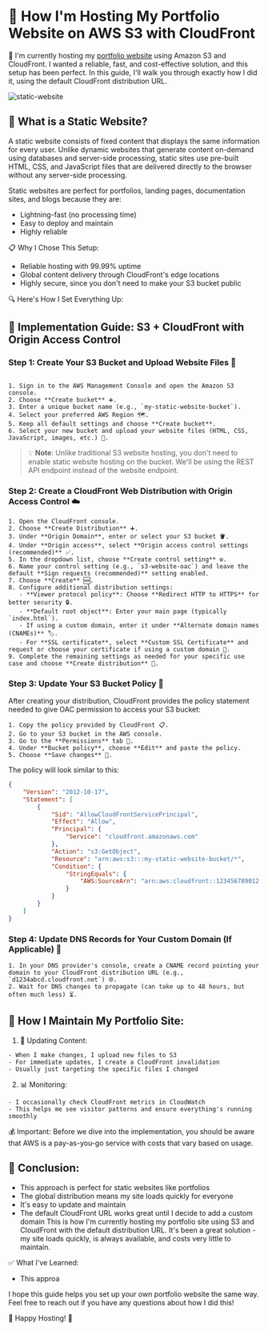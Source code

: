# 🚀 How I'm Hosting My Portfolio Website on AWS S3 with CloudFront

🌟 I'm currently hosting my [portfolio website](https://d2b2q92b8w3i9s.cloudfront.net/portfolio.html) using Amazon S3 and CloudFront. I wanted a reliable, fast, and cost-effective solution, and this setup has been perfect. In this guide, I'll walk you through exactly how I did it, using the default CloudFront distribution URL.


![static-website](https://github.com/user-attachments/assets/103084c3-aad8-468b-a7e3-2d64d107cab7)


## 🤔 What is a Static Website?
A static website consists of fixed content that displays the same information for every user. Unlike dynamic websites that generate content on-demand using databases and server-side processing, static sites use pre-built HTML, CSS, and JavaScript files that are delivered directly to the browser without any server-side processing.

Static websites are perfect for portfolios, landing pages, documentation sites, and blogs because they are:
- Lightning-fast (no processing time)
- Easy to deploy and maintain
- Highly reliable

📋 Why I Chose This Setup:
- Reliable hosting with 99.99% uptime
- Global content delivery through CloudFront's edge locations
- Highly secure, since you don't need to make your S3 bucket public

🔍 Here's How I Set Everything Up:

## 🚀 Implementation Guide: S3 + CloudFront with Origin Access Control

### Step 1: Create Your S3 Bucket and Upload Website Files 📂
```

1. Sign in to the AWS Management Console and open the Amazon S3 console.
2. Choose **Create bucket** ➕.
3. Enter a unique bucket name (e.g., `my-static-website-bucket`).
4. Select your preferred AWS Region 🗺️.
5. Keep all default settings and choose **Create bucket**.
6. Select your new bucket and upload your website files (HTML, CSS, JavaScript, images, etc.) 📄.
```

> 💡 **Note**: Unlike traditional S3 website hosting, you don't need to enable static website hosting on the bucket. We'll be using the REST API endpoint instead of the website endpoint.

### Step 2: Create a CloudFront Web Distribution with Origin Access Control ☁️

```
1. Open the CloudFront console.
2. Choose **Create Distribution** ➕.
3. Under **Origin Domain**, enter or select your S3 bucket 🪣.
4. Under **Origin access**, select **Origin access control settings (recommended)** ✅.
5. In the dropdown list, choose **Create control setting** ⚙️.
6. Name your control setting (e.g., `s3-website-oac`) and leave the default **Sign requests (recommended)** setting enabled.
7. Choose **Create** 🆕.
8. Configure additional distribution settings:
   - **Viewer protocol policy**: Choose **Redirect HTTP to HTTPS** for better security 🔒.
   - **Default root object**: Enter your main page (typically `index.html`).
   - If using a custom domain, enter it under **Alternate domain names (CNAMEs)** 🏷️.
   - For **SSL certificate**, select **Custom SSL Certificate** and request or choose your certificate if using a custom domain 📜.
9. Complete the remaining settings as needed for your specific use case and choose **Create distribution** 🚀.
```

### Step 3: Update Your S3 Bucket Policy 📝

After creating your distribution, CloudFront provides the policy statement needed to give OAC permission to access your S3 bucket:

```
1. Copy the policy provided by CloudFront 📋.
2. Go to your S3 bucket in the AWS console.
3. Go to the **Permissions** tab 🔑.
4. Under **Bucket policy**, choose **Edit** and paste the policy.
5. Choose **Save changes** 💾.
```
The policy will look similar to this:

```json
{
    "Version": "2012-10-17",
    "Statement": [
        {
            "Sid": "AllowCloudFrontServicePrincipal",
            "Effect": "Allow",
            "Principal": {
                "Service": "cloudfront.amazonaws.com"
            },
            "Action": "s3:GetObject",
            "Resource": "arn:aws:s3:::my-static-website-bucket/*",
            "Condition": {
                "StringEquals": {
                    "AWS:SourceArn": "arn:aws:cloudfront::123456789012:distribution/EDFDVBD6EXAMPLE"
                }
            }
        }
    ]
}
```

### Step 4: Update DNS Records for Your Custom Domain (If Applicable) 🔄

```
1. In your DNS provider's console, create a CNAME record pointing your domain to your CloudFront distribution URL (e.g., `d1234abcd.cloudfront.net`) 🌐.
2. Wait for DNS changes to propagate (can take up to 48 hours, but often much less) ⏳.
```

## 🔄 How I Maintain My Portfolio Site:

1. 📝 Updating Content:
```
- When I make changes, I upload new files to S3
- For immediate updates, I create a CloudFront invalidation
- Usually just targeting the specific files I changed
```

2. 📊 Monitoring:
```
- I occasionally check CloudFront metrics in CloudWatch
- This helps me see visitor patterns and ensure everything's running smoothly
```

💰 Important: Before we dive into the implementation, you should be aware that AWS is a pay-as-you-go service with costs that vary based on usage.

## 🎯 Conclusion:
- This approach is perfect for static websites like portfolios
- The global distribution means my site loads quickly for everyone
- It's easy to update and maintain
- The default CloudFront URL works great until I decide to add a custom domain
This is how I'm currently hosting my portfolio site using S3 and CloudFront with the default distribution URL. It's been a great solution - my site loads quickly, is always available, and costs very little to maintain.

✅ What I've Learned:
- This approa

I hope this guide helps you set up your own portfolio website the same way. Feel free to reach out if you have any questions about how I did this!

🌟 Happy Hosting! 🌟
